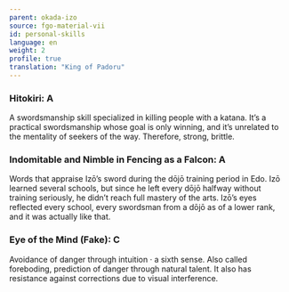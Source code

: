 ```yaml
---
parent: okada-izo
source: fgo-material-vii
id: personal-skills
language: en
weight: 2
profile: true
translation: "King of Padoru"
---
```


### Hitokiri: A

A swordsmanship skill specialized in killing people with a katana.
It’s a practical swordsmanship whose goal is only winning, and it’s unrelated to the mentality of seekers of the way.
Therefore, strong, brittle.

### Indomitable and Nimble in Fencing as a Falcon: A

Words that appraise Izō’s sword during the dōjō training period in Edo.
Izō learned several schools, but since he left every dōjō halfway without training seriously, he didn’t reach full mastery of the arts.
Izō’s eyes reflected every school, every swordsman from a dōjō as of a lower rank, and it was actually like that.

### Eye of the Mind (Fake): C

Avoidance of danger through intuition · a sixth sense. Also called foreboding, prediction of danger through natural talent. It also has resistance against corrections due to visual interference.
